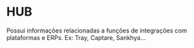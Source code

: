 # HUB
Possui informações relacionadas a funções de integrações com plataformas e ERPs. Ex: Tray, Captare, Sankhya...

